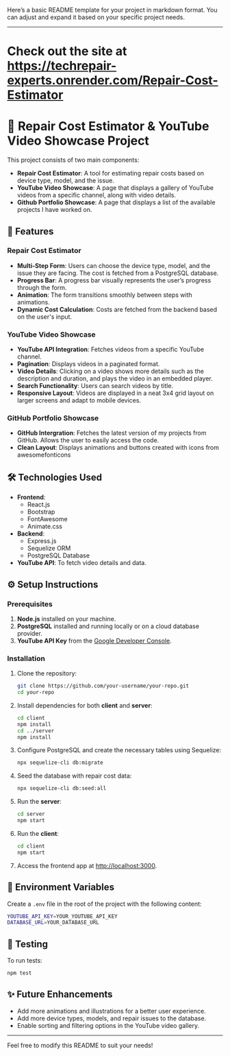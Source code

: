 Here’s a basic README template for your project in markdown format. You can adjust and expand it based on your specific project needs.

---
# Check out the site at https://techrepair-experts.onrender.com/Repair-Cost-Estimator

# 📱 Repair Cost Estimator & YouTube Video Showcase Project

This project consists of two main components:
- **Repair Cost Estimator**: A tool for estimating repair costs based on device type, model, and the issue.
- **YouTube Video Showcase**: A page that displays a gallery of YouTube videos from a specific channel, along with video details.
- **Github Portfolio Showcase**: A page that displays a list of the available projects I have worked on.

## 🚀 Features

### Repair Cost Estimator
- **Multi-Step Form**: Users can choose the device type, model, and the issue they are facing. The cost is fetched from a PostgreSQL database.
- **Progress Bar**: A progress bar visually represents the user’s progress through the form.
- **Animation**: The form transitions smoothly between steps with animations.
- **Dynamic Cost Calculation**: Costs are fetched from the backend based on the user's input.

### YouTube Video Showcase
- **YouTube API Integration**: Fetches videos from a specific YouTube channel.
- **Pagination**: Displays videos in a paginated format.
- **Video Details**: Clicking on a video shows more details such as the description and duration, and plays the video in an embedded player.
- **Search Functionality**: Users can search videos by title.
- **Responsive Layout**: Videos are displayed in a neat 3x4 grid layout on larger screens and adapt to mobile devices.

### GitHub Portfolio Showcase
- **GitHub Intergration**: Fetches the latest version of my projects from GitHub. Allows the user to easily access the code.
- **Clean Layout**: Displays animations and buttons created with icons from awesomefonticons

## 🛠️ Technologies Used

- **Frontend**: 
  - React.js
  - Bootstrap
  - FontAwesome
  - Animate.css
- **Backend**: 
  - Express.js
  - Sequelize ORM
  - PostgreSQL Database
- **YouTube API**: To fetch video details and data.


## ⚙️ Setup Instructions

### Prerequisites

1. **Node.js** installed on your machine.
2. **PostgreSQL** installed and running locally or on a cloud database provider.
3. **YouTube API Key** from the [Google Developer Console](https://console.developers.google.com/).

### Installation

1. Clone the repository:

   ```bash
   git clone https://github.com/your-username/your-repo.git
   cd your-repo
   ```

2. Install dependencies for both **client** and **server**:

   ```bash
   cd client
   npm install
   cd ../server
   npm install
   ```

3. Configure PostgreSQL and create the necessary tables using Sequelize:

   ```bash
   npx sequelize-cli db:migrate
   ```

4. Seed the database with repair cost data:

   ```bash
   npx sequelize-cli db:seed:all
   ```

5. Run the **server**:

   ```bash
   cd server
   npm start
   ```

6. Run the **client**:

   ```bash
   cd client
   npm start
   ```

7. Access the frontend app at [http://localhost:3000](http://localhost:3000).

## 🔑 Environment Variables

Create a `.env` file in the root of the project with the following content:

```bash
YOUTUBE_API_KEY=YOUR_YOUTUBE_API_KEY
DATABASE_URL=YOUR_DATABASE_URL
```

## 🧪 Testing

To run tests:

```bash
npm test
```

## ✨ Future Enhancements

- Add more animations and illustrations for a better user experience.
- Add more device types, models, and repair issues to the database.
- Enable sorting and filtering options in the YouTube video gallery.


---

Feel free to modify this README to suit your needs!